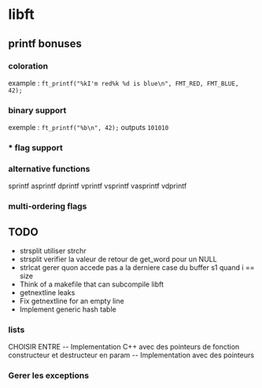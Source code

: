 # libft

## printf bonuses
### coloration
example : ``ft_printf("%kI'm red%k %d is blue\n", FMT_RED, FMT_BLUE, 42);``

### binary support
exemple : ``ft_printf("%b\n", 42);``
outputs ``101010``

### \* flag support

### alternative functions
sprintf
asprintf
dprintf
vprintf
vsprintf
vasprintf
vdprintf

### multi-ordering flags

## TODO
- strsplit utiliser strchr
- strsplit verifier la valeur de retour de get\_word pour un NULL
- strlcat gerer quon accede pas a la derniere case du buffer s1 quand i == size
- Think of a makefile that can subcompile libft
- getnextline leaks
- Fix getnextline for an empty line
- Implement generic hash table

### lists
CHOISIR ENTRE
-- Implementation C++ avec des pointeurs de fonction constructeur et destructeur en param
-- Implementation avec des pointeurs

### Gerer les exceptions
